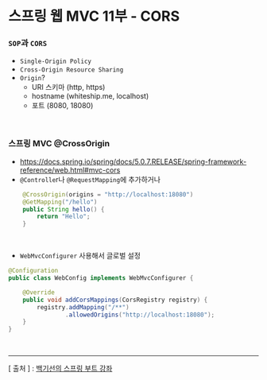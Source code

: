 스프링 웹 MVC 11부 - CORS
===

### `SOP`과 `CORS`
  + `Single-Origin Policy`
  + `Cross-Origin Resource Sharing`
  + `Origin`?
    - URI 스키마 (http, https)
    - hostname (whiteship.me, localhost)
    - 포트 (8080, 18080)
    
<br/>

### 스프링 MVC @CrossOrigin
  + https://docs.spring.io/spring/docs/5.0.7.RELEASE/spring-framework-reference/web.html#mvc-cors
  + `@Controlle`r나 `@RequestMapping`에 추가하거나
  
```java
    @CrossOrigin(origins = "http://localhost:18080")
    @GetMapping("/hello")
    public String hello() {
        return "Hello";
    }
```


<br/>

  + `WebMvcConfigurer` 사용해서 글로벌 설정
  
```java
@Configuration
public class WebConfig implements WebMvcConfigurer {

    @Override
    public void addCorsMappings(CorsRegistry registry) {
        registry.addMapping("/**")
                .allowedOrigins("http://localhost:18080");
    }
}
```

<br/>

---
[ 출처 ] : [백기선의 스프링 부트 강좌](https://www.inflearn.com/course/%EC%8A%A4%ED%94%84%EB%A7%81%EB%B6%80%ED%8A%B8/)
